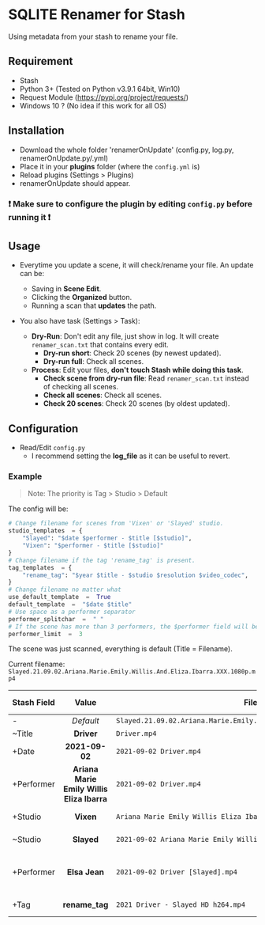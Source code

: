 
# SQLITE Renamer for Stash
Using metadata from your stash to rename your file.

## Requirement
- Stash
- Python 3+ (Tested on Python v3.9.1 64bit, Win10)
- Request Module (https://pypi.org/project/requests/)
- Windows 10 ? (No idea if this work for all OS)

## Installation

- Download the whole folder 'renamerOnUpdate' (config.py, log.py, renamerOnUpdate.py/.yml)
- Place it in your **plugins** folder (where the `config.yml` is)
- Reload plugins (Settings > Plugins)
- renamerOnUpdate should appear. 

### :exclamation: Make sure to configure the plugin by editing `config.py` before running it :exclamation:

## Usage

- Everytime you update a scene, it will check/rename your file. An update can be:
	- Saving in **Scene Edit**.
	- Clicking the **Organized** button.
	- Running a scan that **updates** the path.

- You also have task (Settings > Task):
	- **Dry-Run**: Don't edit any file, just show in log. It will create `renamer_scan.txt` that contains every edit.
	  - **Dry-run short**: Check 20 scenes (by newest updated).
	  - **Dry-run full**: Check all scenes.
	- **Process**: Edit your files, **don't touch Stash while doing this task**.
	  - **Check scene from dry-run file**: Read `renamer_scan.txt` instead of checking all scenes.
	  - **Check all scenes**: Check all scenes.
	  - **Check 20 scenes**:  Check 20 scenes (by oldest updated).

## Configuration

- Read/Edit `config.py`
	- I recommend setting the **log_file** as it can be useful to revert.

### Example

> Note: The priority is Tag > Studio > Default

The config will be:
```py
# Change filename for scenes from 'Vixen' or 'Slayed' studio.
studio_templates  = {
	"Slayed": "$date $performer - $title [$studio]",
	"Vixen": "$performer - $title [$studio]"
}
# Change filename if the tag 'rename_tag' is present.
tag_templates  = {
	"rename_tag": "$year $title - $studio $resolution $video_codec",
}
# Change filename no matter what
use_default_template  =  True
default_template  =  "$date $title"
# Use space as a performer separator
performer_splitchar  =  " "
# If the scene has more than 3 performers, the $performer field will be ignored.
performer_limit  =  3
```
The scene was just scanned, everything is default (Title = Filename).

Current filename: `Slayed.21.09.02.Ariana.Marie.Emily.Willis.And.Eliza.Ibarra.XXX.1080p.mp4`

|Stash Field  | Value | Filename | Trigger template |
|--|:---:|--|--|
| - | *Default* |`Slayed.21.09.02.Ariana.Marie.Emily.Willis.And.Eliza.Ibarra.XXX.1080p.mp4` | default_template
| ~Title| **Driver**| `Driver.mp4` | default_template
| +Date| **2021-09-02**| `2021-09-02 Driver.mp4` | default_template
| +Performer | **Ariana Marie<br>Emily Willis<br>Eliza Ibarra**| `2021-09-02 Driver.mp4` | default_template
| +Studio | **Vixen**| `Ariana Marie Emily Willis Eliza Ibarra - Driver [Vixen].mp4` | studio_templates [Vixen]
| ~Studio | **Slayed**| `2021-09-02 Ariana Marie Emily Willis Eliza Ibarra - Driver [Slayed].mp4` | studio_templates [Slayed]
| +Performer | **Elsa Jean**| `2021-09-02 Driver [Slayed].mp4` | studio_templates [Slayed]<br>**Reach performer_limit**.
| +Tag | **rename_tag**| `2021 Driver - Slayed HD h264.mp4` | tag_templates [rename_tag]


